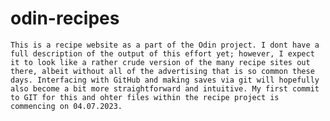 # odin-recipes
    This is a recipe website as a part of the Odin project. I dont have a full description of the output of this effort yet; however, I expect it to look like a rather crude version of the many recipe sites out there, albeit without all of the advertising that is so common these days. Interfacing with GitHub and making saves via git will hopefully also become a bit more straightforward and intuitive. My first commit to GIT for this and ohter files within the recipe project is commencing on 04.07.2023.